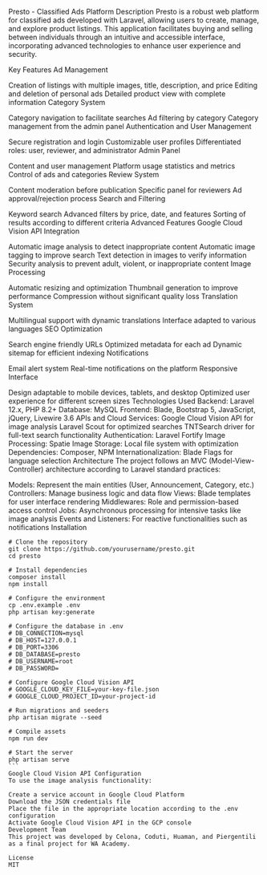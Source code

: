 Presto - Classified Ads Platform
Description
Presto is a robust web platform for classified ads developed with Laravel, allowing users to create, manage, and explore product listings. This application facilitates buying and selling between individuals through an intuitive and accessible interface, incorporating advanced technologies to enhance user experience and security.

Key Features
Ad Management

Creation of listings with multiple images, title, description, and price
Editing and deletion of personal ads
Detailed product view with complete information
Category System

Category navigation to facilitate searches
Ad filtering by category
Category management from the admin panel
Authentication and User Management

Secure registration and login
Customizable user profiles
Differentiated roles: user, reviewer, and administrator
Admin Panel

Content and user management
Platform usage statistics and metrics
Control of ads and categories
Review System

Content moderation before publication
Specific panel for reviewers
Ad approval/rejection process
Search and Filtering

Keyword search
Advanced filters by price, date, and features
Sorting of results according to different criteria
Advanced Features
Google Cloud Vision API Integration

Automatic image analysis to detect inappropriate content
Automatic image tagging to improve search
Text detection in images to verify information
Security analysis to prevent adult, violent, or inappropriate content
Image Processing

Automatic resizing and optimization
Thumbnail generation to improve performance
Compression without significant quality loss
Translation System

Multilingual support with dynamic translations
Interface adapted to various languages
SEO Optimization

Search engine friendly URLs
Optimized metadata for each ad
Dynamic sitemap for efficient indexing
Notifications

Email alert system
Real-time notifications on the platform
Responsive Interface

Design adaptable to mobile devices, tablets, and desktop
Optimized user experience for different screen sizes
Technologies Used
Backend: Laravel 12.x, PHP 8.2+
Database: MySQL
Frontend: Blade, Bootstrap 5, JavaScript, jQuery, Livewire 3.6
APIs and Cloud Services:
Google Cloud Vision API for image analysis
Laravel Scout for optimized searches
TNTSearch driver for full-text search functionality
Authentication: Laravel Fortify
Image Processing: Spatie Image
Storage: Local file system with optimization
Dependencies: Composer, NPM
Internationalization: Blade Flags for language selection
Architecture
The project follows an MVC (Model-View-Controller) architecture according to Laravel standard practices:

Models: Represent the main entities (User, Announcement, Category, etc.)
Controllers: Manage business logic and data flow
Views: Blade templates for user interface rendering
Middlewares: Role and permission-based access control
Jobs: Asynchronous processing for intensive tasks like image analysis
Events and Listeners: For reactive functionalities such as notifications
Installation

````
# Clone the repository
git clone https://github.com/yourusername/presto.git
cd presto

# Install dependencies
composer install
npm install

# Configure the environment
cp .env.example .env
php artisan key:generate

# Configure the database in .env
# DB_CONNECTION=mysql
# DB_HOST=127.0.0.1
# DB_PORT=3306
# DB_DATABASE=presto
# DB_USERNAME=root
# DB_PASSWORD=

# Configure Google Cloud Vision API
# GOOGLE_CLOUD_KEY_FILE=your-key-file.json
# GOOGLE_CLOUD_PROJECT_ID=your-project-id

# Run migrations and seeders
php artisan migrate --seed

# Compile assets
npm run dev

# Start the server
php artisan serve
```
Google Cloud Vision API Configuration
To use the image analysis functionality:

Create a service account in Google Cloud Platform
Download the JSON credentials file
Place the file in the appropriate location according to the .env configuration
Activate Google Cloud Vision API in the GCP console
Development Team
This project was developed by Celona, Coduti, Huaman, and Piergentili as a final project for WA Academy.

License
MIT
